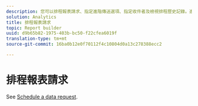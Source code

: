 ```yaml
---
description: 您可以排程報表請求、指定進階傳送選項、指定收件者及檢視排程歷史記錄。進階傳送選項可讓您設定要於特定時間或依照時間間隔傳送報表。您也可以指定傳送報表時的檔案格式。
solution: Analytics
title: 排程報表請求
topic: Report builder
uuid: d9b65b82-1975-403b-bc50-f22cfea6019f
translation-type: tm+mt
source-git-commit: 16ba0b12e0f70112f4c10804d0a13c278388ecc2

---
```



# 排程報表請求

See [Schedule a data request](/help/analyze/report-builder/t-schedule-a-data-request.md).
